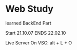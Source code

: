 # Web Study

learned BackEnd Part
 
Start 21.10.07
ENDS  22.02.10

Live Server On VSC: alt + L + O 
